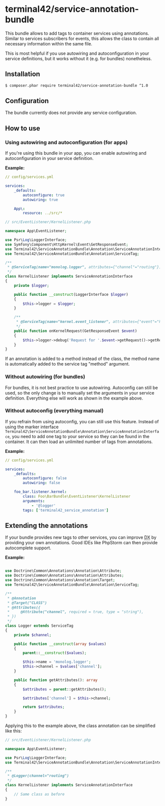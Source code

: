 # terminal42/service-annotation-bundle

This bundle allows to add tags to container services using annotations.
Similar to services subscribers for events, this allows the class to contain
all necessary information within the same file.

This is most helpful if you use autowiring and autoconfiguration in your
service definitions, but it works without it (e.g. for bundles) nonetheless.


## Installation

```bash
$ composer.phar require terminal42/service-annotation-bundle ^1.0
```


## Configuration

The bundle currently does not provide any service configuration.


## How to use


### Using autowiring and autoconfiguration (for apps)

If you're using this bundle in your app, you can enable autowiring and
autoconfiguration in your service definition.

**Example:**

```yml
// config/services.yml

services:
    _defaults:
        autoconfigure: true
        autowiring: true

    App\:
        resource: ../src/*

```

```php
// src/EventListener/KernelListener.php

namespace App\EventListener;

use Psr\Log\LoggerInterface;
use Symfony\Component\HttpKernel\Event\GetResponseEvent;
use Terminal42\ServiceAnnotationBundle\Annotation\ServiceAnnotationInterface;
use Terminal42\ServiceAnnotationBundle\Annotation\ServiceTag;

/**
 * @ServiceTag(name="monolog.logger", attributes={"channel"="routing"})
 */
class KernelListener implements ServiceAnnotationInterface
{
    private $logger;

    public function __construct(LoggerInterface $logger)
    {
        $this->logger = $logger;
    }

    /**
     * @ServiceTag(name="kernel.event_listener", attributes={"event"="kernel.request"})
     */
    public function onKernelRequest(GetResponseEvent $event)
    {
        $this->logger->debug('Request for '.$event->getRequest()->getRequestUri());
    }
}
```

If an annotation is added to a method instead of the class, the method name
is automatically added to the service tag "method" argument.


### Without autowiring (for bundles)

For bundles, it is not best practice to use autowiring. Autoconfig can
still be used, so the only change is to manually set the arguments in
your service definition. Everything else will work as shown in the example
above.


### Without autoconfig (everything manual)

If you refrain from using autoconfig, you can still use this feature.
Instead of using the marker interface
`Terminal42\ServiceAnnotationBundle\Annotation\ServiceAnnotationInterface`,
you need to add one tag to your service so they can be found in the container.
It can then load an unlimited number of tags from annotations.

**Example:**

```yml
// config/services.yml

services:
    _defaults:
        autoconfigure: false
        autowiring: false

    foo_bar.listener.kernel:
        class: Foo\BarBundle\EventListener\KernelListener
        arguments:
            - '@logger'
        tags: ['terminal42_service_annotation']

```


## Extending the annotations

If your bundle provides new tags to other services, you can improve
<abbr title="Developer Experience">DX</abbr> by providing your own
annotations. Good IDEs like PhpStorm can then provide autocomplete support.

**Example:**

```php

use Doctrine\Common\Annotations\Annotation\Attribute;
use Doctrine\Common\Annotations\Annotation\Attributes;
use Doctrine\Common\Annotations\Annotation\Target;
use Terminal42\ServiceAnnotationBundle\Annotation\ServiceTag;

/**
 * @Annotation
 * @Target("CLASS")
 * @Attributes({
 *     @Attribute("channel", required = true, type = "string"),
 * })
 */
class Logger extends ServiceTag
{
    private $channel;

    public function __construct(array $values)
    {
        parent::__construct($values);

        $this->name = 'monolog.logger';
        $this->channel = $values['channel'];
    }

    public function getAttributes(): array
    {
        $attributes = parent::getAttributes();

        $attributes['channel'] = $this->channel;

        return $attributes;
    }
}
```

Applying this to the example above, the class annotation can be
simplified like this:

```php
// src/EventListener/KernelListener.php

namespace App\EventListener;

use Psr\Log\LoggerInterface;
use Terminal42\ServiceAnnotationBundle\Annotation\ServiceAnnotationInterface;

/**
 * @Logger(channel="routing")
 */
class KernelListener implements ServiceAnnotationInterface
{
    // Same class as before
}
```
